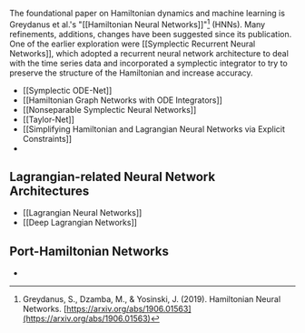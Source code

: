 The foundational paper on Hamiltonian dynamics and machine learning is Greydanus et al.'s "[[Hamiltonian Neural Networks]]"[^1] (HNNs). Many refinements, additions, changes have been suggested since its publication. One of the earlier exploration were [[Symplectic Recurrent Neural Networks]], which adopted a recurrent neural network architecture to deal with the time series data and incorporated a symplectic integrator to try to preserve the structure of the Hamiltonian and increase accuracy. 

- [[Symplectic ODE-Net]]
- [[Hamiltonian Graph Networks with ODE Integrators]]
- [[Nonseparable Symplectic Neural Networks]]
- [[Taylor-Net]]
- [[Simplifying Hamiltonian and Lagrangian Neural Networks via Explicit Constraints]]
- 

## Lagrangian-related Neural Network Architectures
- [[Lagrangian Neural Networks]]
- [[Deep Lagrangian Networks]]

## Port-Hamiltonian Networks
- 

[^1]:  Greydanus, S., Dzamba, M., & Yosinski, J. (2019). Hamiltonian Neural Networks. [https://arxiv.org/abs/1906.01563](https://arxiv.org/abs/1906.01563)
